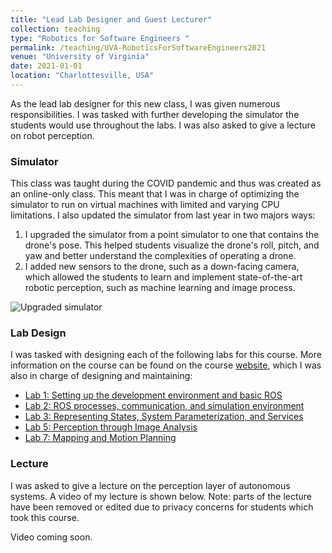 ```yaml
---
title: "Lead Lab Designer and Guest Lecturer"
collection: teaching
type: "Robotics for Software Engineers "
permalink: /teaching/UVA-RoboticsForSoftwareEngineers2021
venue: "University of Virginia"
date: 2021-01-01
location: "Charlottesville, USA"
---
```


As the lead lab designer for this new class, I was given numerous responsibilities. I was tasked with further developing the simulator the students would use throughout the labs. I was also asked to give a lecture on robot perception.

### Simulator

This class was taught during the COVID pandemic and thus was created as an online-only class. This meant that I was in charge of optimizing the simulator to run on virtual machines with limited and varying CPU limitations. I also updated the simulator from last year in two majors ways:

1. I upgraded the simulator from a point simulator to one that contains the drone's pose. This helped students visualize the drone's roll, pitch, and yaw and better understand the complexities of operating a drone.
2. I added new sensors to the drone, such as a down-facing camera, which allowed the students to learn and implement state-of-the-art robotic perception, such as machine learning and image process.

![Upgraded simulator](../images/teaching/upgradedsimulator.gif?style=centerme)

### Lab Design

I was tasked with designing each of the following labs for this course. More information on the course can be found on the course [website](https://less-lab-uva.github.io/CS4501-Website/), which I was also in charge of designing and maintaining:

* [Lab 1: Setting up the development environment and basic ROS](https://less-lab-uva.github.io/CS4501-Website/labs/lab1/)
* [Lab 2: ROS processes, communication, and simulation environment](https://less-lab-uva.github.io/CS4501-Website/labs/lab2/)
* [Lab 3: Representing States, System Parameterization, and Services](https://less-lab-uva.github.io/CS4501-Website/labs/lab3/)
* [Lab 5: Perception through Image Analysis](https://less-lab-uva.github.io/CS4501-Website/labs/lab5/)
* [Lab 7: Mapping and Motion Planning](https://less-lab-uva.github.io/CS4501-Website/labs/lab7/)

### Lecture

I was asked to give a lecture on the perception layer of autonomous systems. A video of my lecture is shown below. Note: parts of the lecture have been removed or edited due to privacy concerns for students which took this course.

Video coming soon.